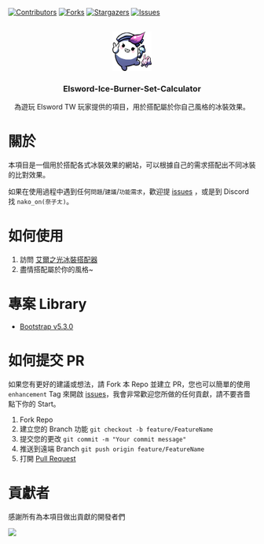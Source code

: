 [![Contributors][contributors-shield]][contributors-url]
[![Forks][forks-shield]][forks-url]
[![Stargazers][stars-shield]][stars-url]
[![Issues][issues-shield]][issues-url]
<!--[![MIT License][license-shield]][license-url]-->

<!-- PROJECT LOGO -->
<br />
<div align="center">
  <a href="https://github.com/JJNakoOn/Elsword-Ice-Burner-Set-Calculator">
    <img src="data/JJ.png" alt="Logo" width="80" height="80">
  </a>

  <h3 align="center">Elsword-Ice-Burner-Set-Calculator</h3>

  <p align="center">
    為遊玩 Elsword TW 玩家提供的項目，用於搭配屬於你自己風格的冰裝效果。
  </p>
</div>

# 關於

本項目是一個用於搭配各式冰裝效果的網站，可以根據自己的需求搭配出不同冰裝的比對效果。

如果在使用過程中遇到任何```問題```/```建議```/```功能需求```，歡迎提 [issues](https://github.com/JJNakoOn/Elsword-Ice-Burner-Set-Calculator/issues) ，或是到 Discord 找 ```nako_on(奈子ㄤ)```。

# 如何使用

1. 訪問 [艾爾之光冰裝搭配器](https://jjnakoon.github.io/Elsword-Ice-Burner-Set-Calculator/)
2. 盡情搭配屬於你的風格~

# 專案 Library

- [Bootstrap v5.3.0](https://getbootstrap.com/)

# 如何提交 PR

如果您有更好的建議或想法，請 Fork 本 Repo 並建立 PR，您也可以簡單的使用 ```enhancement``` Tag 來開啟 [issues](https://github.com/JJNakoOn/Elsword-Ice-Burner-Set-Calculator/issues)，我會非常歡迎您所做的任何貢獻，請不要吝嗇點下你的 Start。

1. Fork Repo
2. 建立您的 Branch 功能 ```git checkout -b feature/FeatureName```
3. 提交您的更改 ```git commit -m "Your commit message"```
4. 推送到遠端 Branch ```git push origin feature/FeatureName```
5. 打開 [Pull Request](https://github.com/JJNakoOn/Elsword-Ice-Burner-Set-Calculator/pulls)

# 貢獻者

感謝所有為本項目做出貢獻的開發者們

<a href="https://github.com/JJNakoOn/Elsword-Ice-Burner-Set-Calculator/graphs/contributors">
<img src="https://contrib.rocks/image?repo=JJNakoOn/Elsword-Ice-Burner-Set-Calculator" />
</a>





[contributors-shield]: https://img.shields.io/github/contributors/JJNakoOn/Elsword-Ice-Burner-Set-Calculator.svg?style=for-the-badge
[contributors-url]: https://github.com/JJNakoOn/Elsword-Ice-Burner-Set-Calculator/graphs/contributors
[forks-shield]: https://img.shields.io/github/forks/JJNakoOn/Elsword-Ice-Burner-Set-Calculator.svg?style=for-the-badge
[forks-url]: https://github.com/JJNakoOn/Elsword-Ice-Burner-Set-Calculator/network/members
[stars-shield]: https://img.shields.io/github/stars/JJNakoOn/Elsword-Ice-Burner-Set-Calculator.svg?style=for-the-badge
[stars-url]: https://github.com/JJNakoOn/Elsword-Ice-Burner-Set-Calculator/stargazers
[issues-shield]: https://img.shields.io/github/issues/JJNakoOn/Elsword-Ice-Burner-Set-Calculator.svg?style=for-the-badge
[issues-url]: https://github.com/JJNakoOn/Elsword-Ice-Burner-Set-Calculator/issues
